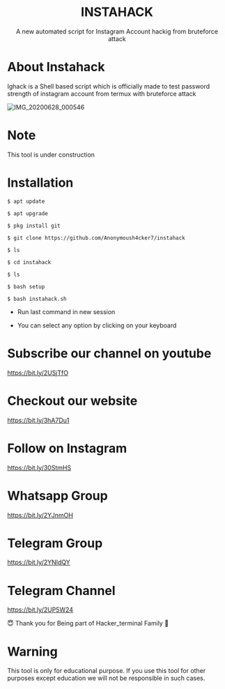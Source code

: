 <h1 align="center">INSTAHACK</h1>
<p align="center">
      A new automated script for Instagram Account hackig from bruteforce attack
</p>

# About Instahack

Ighack is a Shell based script which is officially made to test password strength of instagram account from termux with bruteforce attack



![IMG_20200628_000546](https://user-images.githubusercontent.com/65849213/86072852-341beb00-baa0-11ea-8f9a-cf2a391aadcc.jpg)

# Note
This tool is under construction

# Installation
```
$ apt update
```
```
$ apt upgrade
```
```
$ pkg install git
```
```
$ git clone https://github.com/Anonymoush4cker7/instahack
```
```
$ ls
```
```
$ cd instahack
```
```
$ ls
```
```
$ bash setup
```
```
$ bash instahack.sh
```

* Run last command in new session

* You can select any option by clicking on your keyboard





# Subscribe our channel on youtube
https://bit.ly/2USjTfO

# Checkout our website
https://bit.ly/3hA7Du1

# Follow on Instagram
https://bit.ly/30StmHS

# Whatsapp Group
https://bit.ly/2YJnmOH

# Telegram Group
https://bit.ly/2YNIdQY

# Telegram Channel
https://bit.ly/2UP5W24

😇 Thank you for Being part of Hacker_terminal Family 🙏

# Warning

This tool is only for educational purpose. If you use this tool for other purposes except education we will not be responsible in such cases.
